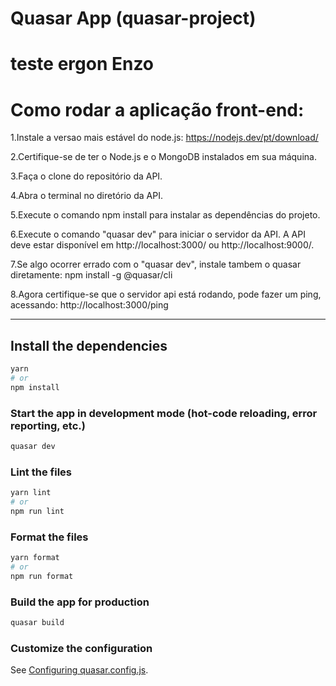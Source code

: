 # Quasar App (quasar-project)

# teste ergon Enzo

# Como rodar a aplicação front-end:

1.Instale a versao mais estável do node.js: https://nodejs.dev/pt/download/

2.Certifique-se de ter o Node.js e o MongoDB instalados em sua máquina.

3.Faça o clone do repositório da API.

4.Abra o terminal no diretório da API.

5.Execute o comando npm install para instalar as dependências do projeto.

6.Execute o comando "quasar dev" para iniciar o servidor da API. A API deve estar disponível em http://localhost:3000/ ou http://localhost:9000/.

7.Se algo ocorrer errado com o "quasar dev", instale tambem o quasar diretamente: npm install -g @quasar/cli

8.Agora certifique-se que o servidor api está rodando, pode fazer um ping, acessando: http://localhost:3000/ping



---------------------------------------------------------------------------------------------------------------------


## Install the dependencies
```bash
yarn
# or
npm install
```

### Start the app in development mode (hot-code reloading, error reporting, etc.)
```bash
quasar dev
```


### Lint the files
```bash
yarn lint
# or
npm run lint
```


### Format the files
```bash
yarn format
# or
npm run format
```



### Build the app for production
```bash
quasar build
```

### Customize the configuration
See [Configuring quasar.config.js](https://v2.quasar.dev/quasar-cli-vite/quasar-config-js).

